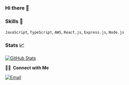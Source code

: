 ### Hi there 👋



### Skills 🔧

`JavaScript`, `TypeScript`, `AWS`, `React.js`, `Express.js`, `Node.js`


<!--
**garyhuangdev/garyhuangdev** is a ✨ _special_ ✨ repository because its `README.md` (this file) appears on your GitHub profile.

Here are some ideas to get you started:

- 🔭 I’m currently working on ...
- 🌱 I’m currently learning ...
- 👯 I’m looking to collaborate on ...
- 🤔 I’m looking for help with ...
- 💬 Ask me about ...
- 📫 How to reach me: ...
- 😄 Pronouns: ...
- ⚡ Fun fact: ...
-->

### Stats 📈
[![GitHub Stats](https://github-readme-stats.vercel.app/api?username=garyhuangdev&theme=radical&count_private=true&show_icons=true&hide=prs)](https://github.com/garyhuangdev)


**🤝🏻 &nbsp;Connect with Me**

<a href="mailto:garyhuang.dev@gmail.com"><img alt="Email" src="https://img.shields.io/badge/Email-garyhuang.dev@gmail.com-blue?style=flat-square&logo=gmail"></a>
